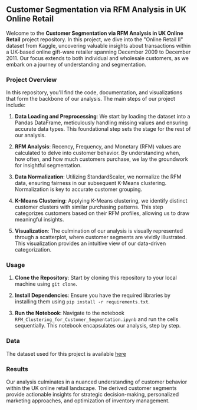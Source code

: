 ## Customer Segmentation via RFM Analysis in UK Online Retail

Welcome to the **Customer Segmentation via RFM Analysis in UK Online Retail** project repository. In this project, we dive into the "Online Retail II" dataset from Kaggle, uncovering valuable insights about transactions within a UK-based online gift-ware retailer spanning December 2009 to December 2011. Our focus extends to both individual and wholesale customers, as we embark on a journey of understanding and segmentation.

### Project Overview

In this repository, you'll find the code, documentation, and visualizations that form the backbone of our analysis. The main steps of our project include:

1. **Data Loading and Preprocessing**: We start by loading the dataset into a Pandas DataFrame, meticulously handling missing values and ensuring accurate data types. This foundational step sets the stage for the rest of our analysis.

2. **RFM Analysis**: Recency, Frequency, and Monetary (RFM) values are calculated to delve into customer behavior. By understanding when, how often, and how much customers purchase, we lay the groundwork for insightful segmentation.

3. **Data Normalization**: Utilizing StandardScaler, we normalize the RFM data, ensuring fairness in our subsequent K-Means clustering. Normalization is key to accurate customer grouping.

4. **K-Means Clustering**: Applying K-Means clustering, we identify distinct customer clusters with similar purchasing patterns. This step categorizes customers based on their RFM profiles, allowing us to draw meaningful insights.

5. **Visualization**: The culmination of our analysis is visually represented through a scatterplot, where customer segments are vividly illustrated. This visualization provides an intuitive view of our data-driven categorization.

### Usage

1. **Clone the Repository**: Start by cloning this repository to your local machine using `git clone`.

2. **Install Dependencies**: Ensure you have the required libraries by installing them using `pip install -r requirements.txt`.

3. **Run the Notebook**: Navigate to the notebook `RFM_Clustering_for_Customer_Segmentation.ipynb` and run the cells sequentially. This notebook encapsulates our analysis, step by step.

### Data
The dataset used for this project is available [here](https://www.kaggle.com/datasets/mashlyn/online-retail-ii-uci)

### Results

Our analysis culminates in a nuanced understanding of customer behavior within the UK online retail landscape. The derived customer segments provide actionable insights for strategic decision-making, personalized marketing approaches, and optimization of inventory management.

